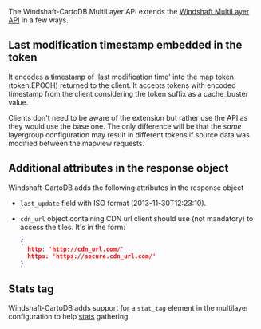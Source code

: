 The Windshaft-CartoDB MultiLayer API extends the [Windshaft MultiLayer API](https://github.com/Vizzuality/Windshaft/wiki/Multilayer-API) in a few ways.

## Last modification timestamp embedded in the token

It encodes a timestamp of 'last modification time' into the map token (token:EPOCH) returned to the client.
It accepts tokens with encoded timestamp from the client considering the token suffix as a cache_buster value.

Clients don't need to be aware of the extension but rather use the API as they would use the base one.
The only difference will be that the _same_ layergroup configuration may result in different tokens if source data was modified between the mapview requests. 

## Additional attributes in the response object

Windshaft-CartoDB adds the following attributes in the response object

- ``last_update`` field with ISO format (2013-11-30T12:23:10).
- ``cdn_url`` object containing CDN url client should use (not mandatory) to access the tiles. It's in the form:

   ```json
   {
     http: 'http://cdn_url.com/'
     https: 'https://secure.cdn_url.com/'
   }
   ```


## Stats tag

Windshaft-CartoDB adds support for a ``stat_tag`` element in the multilayer configuration to help [stats](https://github.com/CartoDB/Windshaft-cartodb/wiki/Redis-stats-format) gathering.
